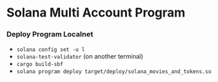 # Solana Multi Account Program

### Deploy Program Localnet

- `solana config set -u l`
- `solana-test-validator` (on another terminal)
- `cargo build-sbf`
- `solana program deploy target/deploy/solana_movies_and_tokens.so`
